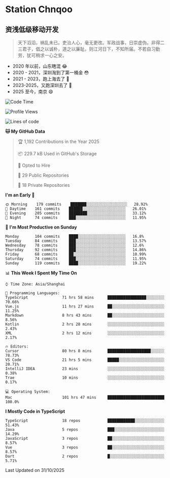 # Station Chnqoo

## 资浅低级移动开发

> 天下滔滔，祸乱未已。吏治人心，毫无更改。军政战事，日崇虚伪。非得二三君子，倡之以诚朴，道之以廉耻。则江河日下，不知所届。不若自习勤劳，犹可稍求一心之安。

- 2020 年以前，山东瞎混 😂
- 2020 - 2021，深圳淘到了第一桶金 😳
- 2021 - 2023，跑上海去了 🙂
- 2023-2025，又跑深圳去了 👀
- 2025 至今，南京 😄

<!--START_SECTION:waka-->
![Code Time](http://img.shields.io/badge/Code%20Time-9%2C641%20hrs%2028%20mins-blue)

![Profile Views](http://img.shields.io/badge/Profile%20Views-27-blue)

![Lines of code](https://img.shields.io/badge/From%20Hello%20World%20I%27ve%20Written-350%20Thousand%20lines%20of%20code-blue)

**🐱 My GitHub Data** 

> 🏆 1,192 Contributions in the Year 2025
 > 
> 📦 229.7 kB Used in GitHub's Storage 
 > 
> 💼 Opted to Hire
 > 
> 📜 29 Public Repositories 
 > 
> 🔑 18 Private Repositories  
 > 
**I'm an Early 🐤** 

```text
🌞 Morning    179 commits    ███████░░░░░░░░░░░░░░░░░░   28.92% 
🌆 Daytime    161 commits    ██████░░░░░░░░░░░░░░░░░░░   26.01% 
🌃 Evening    205 commits    ████████░░░░░░░░░░░░░░░░░   33.12% 
🌙 Night      74 commits     ███░░░░░░░░░░░░░░░░░░░░░░   11.95%

```
📅 **I'm Most Productive on Sunday** 

```text
Monday       104 commits    ████░░░░░░░░░░░░░░░░░░░░░   16.8% 
Tuesday      84 commits     ███░░░░░░░░░░░░░░░░░░░░░░   13.57% 
Wednesday    78 commits     ███░░░░░░░░░░░░░░░░░░░░░░   12.6% 
Thursday     92 commits     ███░░░░░░░░░░░░░░░░░░░░░░   14.86% 
Friday       68 commits     ██░░░░░░░░░░░░░░░░░░░░░░░   10.99% 
Saturday     74 commits     ███░░░░░░░░░░░░░░░░░░░░░░   11.95% 
Sunday       119 commits    ████░░░░░░░░░░░░░░░░░░░░░   19.22%

```


📊 **This Week I Spent My Time On** 

```text
⌚︎ Time Zone: Asia/Shanghai

💬 Programming Languages: 
TypeScript               71 hrs 58 mins      █████████████████░░░░░░░░   70.66% 
Vue.js                   11 hrs 27 mins      ██░░░░░░░░░░░░░░░░░░░░░░░   11.25% 
Markdown                 8 hrs 43 mins       ██░░░░░░░░░░░░░░░░░░░░░░░   8.56% 
Kotlin                   2 hrs 28 mins       ░░░░░░░░░░░░░░░░░░░░░░░░░   2.43% 
XML                      2 hrs 12 mins       ░░░░░░░░░░░░░░░░░░░░░░░░░   2.17%

🔥 Editors: 
Cursor                   80 hrs 8 mins       ███████████████████░░░░░░   78.73% 
VS Code                  21 hrs 5 mins       █████░░░░░░░░░░░░░░░░░░░░   20.71% 
IntelliJ IDEA            23 mins             ░░░░░░░░░░░░░░░░░░░░░░░░░   0.38% 
Trae                     10 mins             ░░░░░░░░░░░░░░░░░░░░░░░░░   0.17%

💻 Operating System: 
Mac                      101 hrs 47 mins     █████████████████████████   100.0%

```

**I Mostly Code in TypeScript** 

```text
TypeScript               18 repos            ████████████░░░░░░░░░░░░░   51.43% 
Java                     5 repos             ███░░░░░░░░░░░░░░░░░░░░░░   14.29% 
JavaScript               3 repos             ██░░░░░░░░░░░░░░░░░░░░░░░   8.57% 
Vue                      3 repos             ██░░░░░░░░░░░░░░░░░░░░░░░   8.57% 
Dart                     2 repos             █░░░░░░░░░░░░░░░░░░░░░░░░   5.71%

```



 Last Updated on 31/10/2025
<!--END_SECTION:waka-->

<!---
ChenqiaoStation/ChenqiaoStation is a ✨ special ✨ repository because its `README.md` (this file) appears on your GitHub profile.
You can click the Preview link to take a look at your changes.
--->
